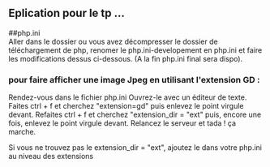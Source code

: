 ## Eplication pour le tp ...

##php.ini
<br>
Aller dans le dossier ou vous avez décompresser le dossier de téléchargement de php, renomer le php.ini-developement en php.ini
et faire les modifications dessus ci-dessous. (A la fin php.ini final sera dispo).

### pour faire afficher une image Jpeg en utilisant l'extension GD :
Rendez-vous dans le fichier php.ini
Ouvrez-le avec un éditeur de texte.
Faites ctrl + f et cherchez "extension=gd" puis enlevez le point virgule devant.
Refaites ctrl + f et cherchez "extension_dir = "ext" puis, encore une fois, enlevez le point virgule devant.
Relancez le serveur et tada ! ça marche.

Si vous ne trouvez pas le extension_dir = "ext", ajoutez le dans votre php.ini au niveau des extensions

